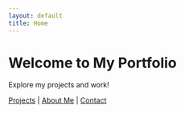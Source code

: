 ```yaml
---
layout: default
title: Home
---
```


# Welcome to My Portfolio

Explore my projects and work!

[Projects](projects.html) | [About Me](about.html) | [Contact](contact.html)
